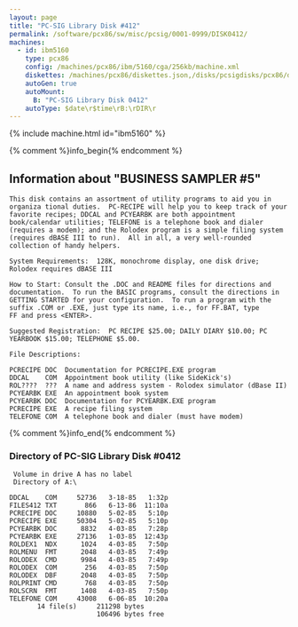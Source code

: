 ```yaml
---
layout: page
title: "PC-SIG Library Disk #412"
permalink: /software/pcx86/sw/misc/pcsig/0001-0999/DISK0412/
machines:
  - id: ibm5160
    type: pcx86
    config: /machines/pcx86/ibm/5160/cga/256kb/machine.xml
    diskettes: /machines/pcx86/diskettes.json,/disks/pcsigdisks/pcx86/diskettes.json
    autoGen: true
    autoMount:
      B: "PC-SIG Library Disk 0412"
    autoType: $date\r$time\rB:\rDIR\r
---
```


{% include machine.html id="ibm5160" %}

{% comment %}info_begin{% endcomment %}

## Information about "BUSINESS SAMPLER #5"

    This disk contains an assortment of utility programs to aid you in
    organiza tional duties.  PC-RECIPE will help you to keep track of your
    favorite recipes; DDCAL and PCYEARBK are both appointment
    book/calendar utilities; TELEFONE is a telephone book and dialer
    (requires a modem); and the Rolodex program is a simple filing system
    (requires dBASE III to run).  All in all, a very well-rounded
    collection of handy helpers.
    
    System Requirements:  128K, monochrome display, one disk drive;
    Rolodex requires dBASE III
    
    How to Start: Consult the .DOC and README files for directions and
    documentation.  To run the BASIC programs, consult the directions in
    GETTING STARTED for your configuration.  To run a program with the
    suffix .COM or .EXE, just type its name, i.e., for FF.BAT, type
    FF and press <ENTER>.
    
    Suggested Registration:  PC RECIPE $25.00; DAILY DIARY $10.00; PC
    YEARBOOK $15.00; TELEPHONE $5.00.
    
    File Descriptions:
    
    PCRECIPE DOC  Documentation for PCRECIPE.EXE program
    DDCAL    COM  Appointment book utility (like SideKick's)
    ROL????  ???  A name and address system - Rolodex simulator (dBase II)
    PCYEARBK EXE  An appointment book system
    PCYEARBK DOC  Documentation for PCYEARBK.EXE program
    PCRECIPE EXE  A recipe filing system
    TELEFONE COM  A telephone book and dialer (must have modem)
{% comment %}info_end{% endcomment %}


### Directory of PC-SIG Library Disk #0412

     Volume in drive A has no label
     Directory of A:\

    DDCAL    COM     52736   3-18-85   1:32p
    FILES412 TXT       866   6-13-86  11:10a
    PCRECIPE DOC     10880   5-02-85   5:10p
    PCRECIPE EXE     50304   5-02-85   5:10p
    PCYEARBK DOC      8832   4-03-85   7:28p
    PCYEARBK EXE     27136   1-03-85  12:43p
    ROLDEX1  NDX      1024   4-03-85   7:50p
    ROLMENU  FMT      2048   4-03-85   7:49p
    ROLODEX  CMD      9984   4-03-85   7:49p
    ROLODEX  COM       256   4-03-85   7:50p
    ROLODEX  DBF      2048   4-03-85   7:50p
    ROLPRINT CMD       768   4-03-85   7:50p
    ROLSCRN  FMT      1408   4-03-85   7:50p
    TELEFONE COM     43008   6-06-85  10:20a
           14 file(s)     211298 bytes
                          106496 bytes free

